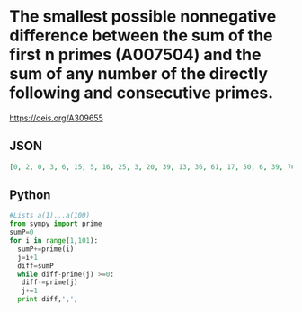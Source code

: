 # The smallest possible nonnegative difference between the sum of the first n primes \(A007504\) and the sum of any number of the directly following and consecutive primes\.
https://oeis.org/A309655
## JSON
```JSON
[0, 2, 0, 3, 6, 15, 5, 16, 25, 3, 20, 39, 13, 36, 61, 17, 50, 6, 39, 76, 14, 53, 102, 28, 75, 132, 46, 101, 158, 46, 99, 174, 64, 145, 27, 114, 193, 51, 144, 239, 93, 194, 24, 135, 244, 74, 179, 294, 116, 253, 43, 162, 291, 61, 196, 337, 101, 250, 395, 139, 282, 427, 149, 324]
```
## Python
```Python
#Lists a(1)...a(100)
from sympy import prime
sumP=0
for i in range(1,101):
  sumP+=prime(i)
  j=i+1
  diff=sumP
  while diff-prime(j) >=0:
   diff-=prime(j)
   j+=1
  print diff,',',
```
